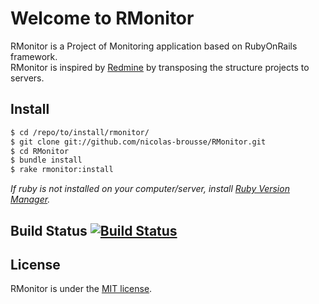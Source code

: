 # Welcome to RMonitor

RMonitor is a Project of Monitoring application based on RubyOnRails framework.  
RMonitor is inspired by [Redmine](http://redmine.org) by transposing the structure projects to servers.

## Install

```bash
$ cd /repo/to/install/rmonitor/
$ git clone git://github.com/nicolas-brousse/RMonitor.git
$ cd RMonitor
$ bundle install
$ rake rmonitor:install
```

_If ruby is not installed on your computer/server, install [Ruby Version Manager](https://rvm.io/rvm/install/)._


## Build Status [![Build Status](https://secure.travis-ci.org/nicolas-brousse/RMonitor.png)](http://travis-ci.org/nicolas-brousse/RMonitor)

## License

RMonitor is under the [MIT license](http://www.opensource.org/licenses/MIT).
